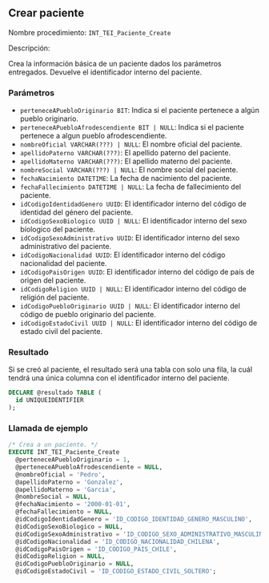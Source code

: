 ## Crear paciente

Nombre procedimiento: `INT_TEI_Paciente_Create`

Descripción:

Crea la información básica de un paciente dados los parámetros entregados. Devuelve el identificador interno del paciente.

### Parámetros

- `perteneceAPuebloOriginario BIT`: Indica si el paciente pertenece a algún pueblo originario.
- `perteneceAPuebloAfrodescendiente BIT | NULL`: Indica si el paciente pertenece a algun pueblo afrodescendiente.
- `nombreOficial VARCHAR(???) | NULL`: El nombre oficial del paciente.
- `apellidoPaterno VARCHAR(???)`: El apellido paterno del paciente.
- `apellidoMaterno VARCHAR(???)`: El apellido materno del paciente.
- `nombreSocial VARCHAR(???) | NULL`: El nombre social del paciente.
- `fechaNacimiento DATETIME`: La fecha de nacimiento del paciente.
- `fechaFallecimiento DATETIME | NULL`: La fecha de fallecimiento del paciente.
- `idCodigoIdentidadGenero UUID`: El identificador interno del código de identidad del género del paciente.
- `idCodigoSexoBiologico UUID | NULL`: El identificador interno del sexo bíologico del paciente.
- `idCodigoSexoAdministrativo UUID`: El identificador interno del sexo administrativo del paciente.
- `idCodigoNacionalidad UUID`: El identificador interno del código nacionalidad del paciente.
- `idCodigoPaisOrigen UUID`: El identificador interno del código de país de origen del paciente.
- `idCodigoReligion UUID | NULL`: El identificador interno del código de religión del paciente.
- `idCodigoPuebloOriginario UUID | NULL`: El identificador interno del código de pueblo originario del paciente.
- `idCodigoEstadoCivil UUID | NULL`: El identificador interno del código de estado civil del paciente.

### Resultado

Si se creó al paciente, el resultado será una tabla con solo una fila, la cuál tendrá una única columna con el identificador interno del paciente.

```sql
DECLARE @resultado TABLE (
  id UNIQUEIDENTIFIER
);
```

### Llamada de ejemplo

```sql
/* Crea a un paciente. */
EXECUTE INT_TEI_Paciente_Create
  @perteneceAPuebloOriginario = 1,
  @perteneceAPuebloAfrodescendiente = NULL,
  @nombreOficial = 'Pedro',
  @apellidoPaterno = 'Gonzalez',
  @apellidoMaterno = 'Garcia',
  @nombreSocial = NULL,
  @fechaNacimiento = '2000-01-01',
  @fechaFallecimiento = NULL,
  @idCodigoIdentidadGenero = 'ID_CODIGO_IDENTIDAD_GENERO_MASCULINO',
  @idCodigoSexoBiologico = NULL,
  @idCodigoSexoAdministrativo = 'ID_CODIGO_SEXO_ADMINISTRATIVO_MASCULINO',
  @idCodigoNacionalidad = 'ID_CODIGO_NACIONALIDAD_CHILENA',
  @idCodigoPaisOrigen = 'ID_CODIGO_PAIS_CHILE',
  @idCodigoReligion = NULL,
  @idCodigoPuebloOriginario = NULL,
  @idCodigoEstadoCivil = 'ID_CODIGO_ESTADO_CIVIL_SOLTERO';
```
